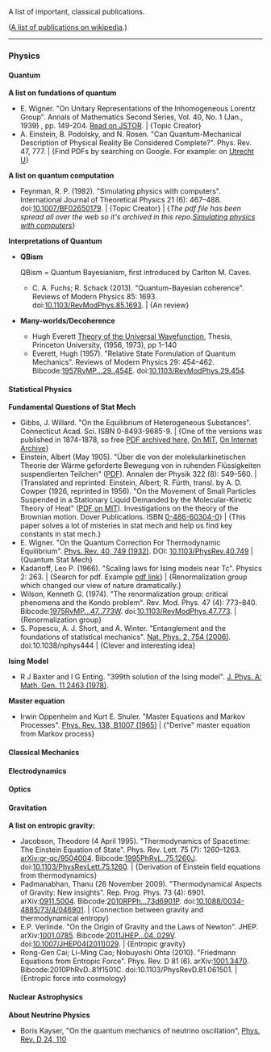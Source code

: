 A list of important, classical publications. 

([A list of publications on wikipedia](https://en.wikipedia.org/wiki/List_of_important_publications_in_physics).)



--------

### Physics




#### Quantum

**A list on fundations of quantum**

* E. Wigner. "On Unitary Representations of the Inhomogeneous Lorentz Group". Annals of Mathematics Second Series, Vol. 40, No. 1 (Jan., 1939) , pp. 149-204. [Read on JSTOR](http://www.jstor.org/stable/1968551). | {Topic Creator}
* A. Einstein, B. Podolsky, and N. Rosen. "Can Quantum-Mechanical Description of Physical Reality Be Considered Complete?". Phys. Rev. 47, 777. | {Find PDFs by searching on Google. For example: on [Utrecht U](http://www.staff.science.uu.nl/~stief101/epr_latex.pdf)}


**A list on quantum computation**

* Feynman, R. P. (1982). "Simulating physics with computers". International Journal of Theoretical Physics 21 (6): 467–488. doi:[10.1007/BF02650179](http://dx.doi.org/10.1007%2FBF02650179). | {Topic Creator} | {*The pdf file has been spread all over the web so it's archived in this repo.[Simulating physics with computers](physics/quantum/quantumComputation/simulatingPhysicsWithComputers.pdf)*}



**Interpretations of Quantum**

* **QBism**

  QBism = Quantum Bayesianism, first introduced by Carlton M. Caves.

  * C. A. Fuchs; R. Schack (2013). "Quantum-Bayesian coherence". Reviews of Modern Physics 85: 1693. doi:[10.1103/RevModPhys.85.1693](http://dx.doi.org/10.1103%2FRevModPhys.85.1693). | {An review}

* **Many-worlds/Decoherence**

  * Hugh Everett [Theory of the Universal Wavefunction](http://www.pbs.org/wgbh/nova/manyworlds/pdf/dissertation.pdf), Thesis, Princeton University, (1956, 1973), pp 1–140
  * Everett, Hugh (1957). "Relative State Formulation of Quantum Mechanics". Reviews of Modern Physics 29: 454–462. Bibcode:[1957RvMP...29..454E](http://adsabs.harvard.edu/abs/1957RvMP...29..454E). doi:[10.1103/RevModPhys.29.454](http://dx.doi.org/10.1103%2FRevModPhys.29.454).





#### Statistical Physics


**Fundamental Questions of Stat Mech**

* Gibbs, J. Willard. "On the Equilibrium of Heterogeneous Substances". Connecticut Acad. Sci. ISBN 0-8493-9685-9. | {One of the versions was published in 1874-1878, so free [PDF archived here](physics/stat/equilibriumOfHeterogeneousSubstances_Gibbs.pdf), [On MIT](http://web.mit.edu/jwk/www/docs/Gibbs1875-1878-Equilibrium_of_Heterogeneous_Substances.pdf), [On Internet Archive](https://archive.org/details/Onequilibriumhe00Gibb)}
* Einstein, Albert (May 1905). "Über die von der molekularkinetischen Theorie der Wärme geforderte Bewegung von in ruhenden Flüssigkeiten suspendierten Teilchen" ([PDF](http://www.physik.uni-augsburg.de/annalen/history/papers/1905_17_549-560.pdf)). Annalen der Physik 322 (8): 549–560. | {Translated and reprinted: Einstein, Albert; R. Fürth, transl. by A. D. Cowper (1926, reprinted in 1956). "On the Movement of Small Particles Suspended in a Stationary Liquid Demanded by the Molecular-Kinetic Theory of Heat" ([PDF on MIT](http://users.physik.fu-berlin.de/~kleinert/files/eins_brownian.pdf)). Investigations on the theory of the Brownian motion. Dover Publications. ISBN [0-486-60304-0](https://en.wikipedia.org/wiki/Special:BookSources/0-486-60304-0)} | {This paper solves a lot of misteries in stat mech and help us find key constants in stat mech.}
* E. Wigner. "On the Quantum Correction For Thermodynamic Equilibrium". [Phys. Rev. 40, 749 (1932)](http://journals.aps.org/pr/abstract/10.1103/PhysRev.40.749). DOI: [10.1103/PhysRev.40.749](http://dx.doi.org/10.1103/PhysRev.40.749)  | {Quantum Stat Mech}
* Kadanoff, Leo P. (1966). "Scaling laws for Ising models near Tc". Physics 2: 263. | {Search for pdf. Example [pdf link](http://jfi.uchicago.edu/~leop/Oldies%20but%20Goodies/Scaling%20Laws%20for%20Ising%20Models%20Near%20T.pdf)} | {Renormalization group which changed our view of nature dramatically.}
* Wilson, Kenneth G. (1974). "The renormalization group: critical phenomena and the Kondo problem". Rev. Mod. Phys. 47 (4): 773–840. Bibcode:[1975RvMP...47..773W](http://adsabs.harvard.edu/abs/1975RvMP...47..773W). doi:[10.1103/RevModPhys.47.773](http://dx.doi.org/10.1103%2FRevModPhys.47.773). | {Renormalization group}
* S. Popescu, A. J. Short, and A. Winter. "Entanglement and the foundations of statistical mechanics". [Nat. Phys. 2, 754 (2006)](http://www.nature.com/nphys/journal/v2/n11/abs/nphys444.html). doi:10.1038/nphys444 | {Clever and interesting idea}


**Ising Model**

* R J Baxter and I G Enting. "399th solution of the Ising model". [J. Phys. A: Math. Gen. 11 2463 (1978)](http://iopscience.iop.org/0305-4470/11/12/012).



**Master equation**

* Irwin Oppenheim and Kurt E. Shuler. "Master Equations and Markov Processes". [Phys. Rev. 138, B1007 (1965)](http://journals.aps.org/pr/abstract/10.1103/PhysRev.138.B1007) | {"Derive" master equation from Markov process}



#### Classical Mechanics




#### Electrodynamics


#### Optics


#### Gravitation


**A list on entropic gravity:**

* Jacobson, Theodore (4 April 1995). "Thermodynamics of Spacetime: The Einstein Equation of State". Phys. Rev. Lett. 75 (7): 1260–1263. [arXiv:gr-qc/9504004](https://arxiv.org/abs/gr-qc/9504004). Bibcode:[1995PhRvL..75.1260J](http://adsabs.harvard.edu/abs/1995PhRvL..75.1260J). doi:[10.1103/PhysRevLett.75.1260](http://dx.doi.org/10.1103%2FPhysRevLett.75.1260).
  | {Derivation of Einstein field equations from thermodynamics}
* Padmanabhan, Thanu (26 November 2009). "Thermodynamical Aspects of Gravity: New insights". Rep. Prog. Phys. 73 (4): 6901. arXiv:[0911.5004](https://arxiv.org/abs/0911.5004). Bibcode:[2010RPPh...73d6901P](http://adsabs.harvard.edu/abs/2010RPPh...73d6901P). doi:[10.1088/0034-4885/73/4/046901](http://dx.doi.org/10.1088%2F0034-4885%2F73%2F4%2F046901). | {Connection between gravity and thermodynamical entropy}
* E.P. Verlinde. "On the Origin of Gravity and the Laws of Newton". JHEP. arXiv:[1001.0785](https://arxiv.org/abs/1001.0785). Bibcode:[2011JHEP...04..029V](http://adsabs.harvard.edu/abs/2011JHEP...04..029V). doi:[10.1007/JHEP04(2011)029](http://dx.doi.org/10.1007%2FJHEP04%282011%29029). | {Entropic gravity}
* Rong-Gen Cai; Li-Ming Cao; Nobuyoshi Ohta (2010). "Friedmann Equations from Entropic Force". Phys. Rev. D 81 (6). arXiv:[1001.3470](https://arxiv.org/abs/1001.3470). Bibcode:2010PhRvD..81f1501C. doi:10.1103/PhysRevD.81.061501. | {Entropic force into cosmology}


#### Nuclear Astrophysics

**About Neutrino Physics**

* Boris Kayser, "On the quantum mechanics of neutrino oscillation", [Phys. Rev. D 24, 110](http://journals.aps.org/prd/abstract/10.1103/PhysRevD.24.110)
